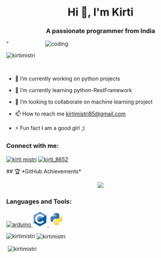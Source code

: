 <h1 align="center">Hi 👋, I'm Kirti</h1>
<h3 align="center">A passionate programmer from India</h3>"
<img align="right" alt="coding" width="400"   src="https://i.pinimg.com/originals/8b/d8/cf/8bd8cfe793890385deca7eab7df5c329.gif">

<p align="left"> <img src="https://komarev.com/ghpvc/?username=kirtimistri&theme=github_dark&label=Profile%20views&color=0e75b6&style=flat&theme=github_dark" alt="kirtimistri" /> 

<p align="left"> <a href="https://twitter.com/" target="blank"><img src="https://img.shields.io/twitter/follow/?logo=twitter&style=for-the-badge" alt="" /></a> </p>

- 🔭 I’m currently working on python projects

- 🌱 I’m currently learning python-RestFramework

- 👯 I’m looking to collaborate on machine learning project

- 📫 How to reach me kirtimistri85@gmail.com

- ⚡ Fun fact I am a good girl ;)

<h3 align="left">Connect with me:</h3>
<p align="left">
<a href="https://linkedin.com/in/kirti mistri" target="blank"><img align="center" src="https://raw.githubusercontent.com/rahuldkjain/github-profile-readme-generator/master/src/images/icons/Social/linked-in-alt.svg" alt="kirti mistri" height="30" width="40" /></a>
<a href="https://instagram.com/kirti_8652" target="blank"><img align="center" src="https://raw.githubusercontent.com/rahuldkjain/github-profile-readme-generator/master/src/images/icons/Social/instagram.svg" alt="kirti_8652" height="30" width="40" /></a>
</p>
## 🏆 *GitHub Achievements*
<p align="center">
  <img src="https://github-profile-trophy.vercel.app/?username=kirtimistri&theme-github_light&no-frame=true" />
</p>
<h3 align="left">Languages and Tools:</h3>
<p align="left"> <a href="https://www.arduino.cc/" target="_blank" rel="noreferrer"> <img src="https://cdn.worldvectorlogo.com/logos/arduino-1.svg" alt="arduino" width="40" height="40"/> </a> <a href="https://www.cprogramming.com/" target="_blank" rel="noreferrer"> <img src="https://raw.githubusercontent.com/devicons/devicon/master/icons/c/c-original.svg" alt="c" width="40" height="40"/> </a> <a href="https://www.python.org" target="_blank" rel="noreferrer"> <img src="https://raw.githubusercontent.com/devicons/devicon/master/icons/python/python-original.svg" alt="python" width="40" height="40"/> </a> </p>

<p><img align="left" src="https://github-readme-stats.vercel.app/api/top-langs?username=kirtimistri&theme=github_dark&show_icons=true&locale=en&layout=compact" alt="kirtimistri" /></p>

<p>&nbsp;<img align="center" src="https://github-readme-stats.vercel.app/api?username=kirtimistri&theme=github_dark&show_icons=true&locale=en" alt="kirtimistri" /></p>

<p>&nbsp;<img align="center" src="https://github-readme-streak-stats.herokuapp.com/?user=kirtimistri&theme=github_dark" alt="kirtimistri" /></p>
